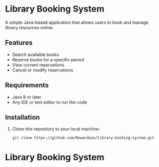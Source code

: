 # Library Booking System

A simple Java-based application that allows users to book and manage library resources online.

## Features

- Search available books
- Reserve books for a specific period
- View current reservations
- Cancel or modify reservations

## Requirements

- Java 8 or later
- Any IDE or text editor to run the code

## Installation

1. Clone this repository to your local machine:
   ```bash
   git clone https://github.com/Rewardson/library-booking-system.git

# Library Booking System


